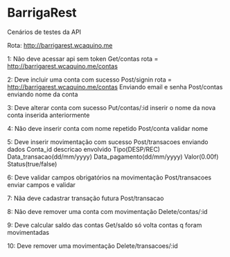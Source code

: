 # BarrigaRest

Cenários de testes da API

Rota: http://barrigarest.wcaquino.me

1: Não deve acessar api sem token
Get/contas rota = http://barrigarest.wcaquino.me/contas

2: Deve incluir uma conta com sucesso
Post/signin rota = http://barrigarest.wcaquino.me/contas
Enviando email e senha
Post/contas enviando nome da conta 

3: Deve alterar conta com sucesso
Put/contas/:id inserir o nome da nova conta inserida anteriormente

4: Não deve inserir conta com nome repetido
Post/conta validar nome

5: Deve inserir movimentação com sucesso
Post/transacoes enviando dados
Conta_id
descricao
envolvido
Tipo(DESP/REC)
Data_transacao(dd/mm/yyyy)
Data_pagamento(dd/mm/yyyy)
Valor(0.00f)
Status(true/false)

6: Deve validar campos obrigatórios na movimentação
Post/transacoes enviar campos e validar 

7: Nãa deve cadastrar transação futura
Post/transacao

8: Não deve remover uma conta com movimentação
Delete/contas/:id 

9: Deve calcular saldo das contas
Get/saldo só volta contas q foram movimentadas

10: Deve remover uma movimentação
Delete/transacoes/:id


